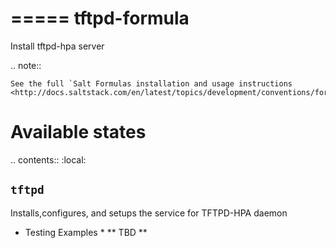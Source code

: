 =====
tftpd-formula
=====

Install tftpd-hpa server

.. note::


    See the full `Salt Formulas installation and usage instructions
    <http://docs.saltstack.com/en/latest/topics/development/conventions/formulas.html>`_.

Available states
================

.. contents::
    :local:

``tftpd``
------------

Installs,configures, and setups the service for TFTPD-HPA daemon

* Testing Examples *
** TBD **

